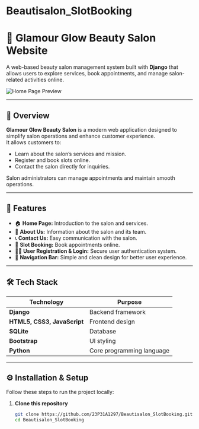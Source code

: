 # Beautisalon_SlotBooking
# 💄 Glamour Glow Beauty Salon Website

A web-based beauty salon management system built with **Django** that allows users to explore services, book appointments, and manage salon-related activities online.

![Home Page Preview](Screenshot%202025-09-14%20094320.png)

---

## 🌟 Overview

**Glamour Glow Beauty Salon** is a modern web application designed to simplify salon operations and enhance customer experience.  
It allows customers to:
- Learn about the salon’s services and mission.
- Register and book slots online.
- Contact the salon directly for inquiries.

Salon administrators can manage appointments and maintain smooth operations.

---

## 🧱 Features

- 🏠 **Home Page:** Introduction to the salon and services.
- 💅 **About Us:** Information about the salon and its team.
- 📞 **Contact Us:** Easy communication with the salon.
- 📅 **Slot Booking:** Book appointments online.
- 👩‍💻 **User Registration & Login:** Secure user authentication system.
- 🧭 **Navigation Bar:** Simple and clean design for better user experience.

---

## 🛠️ Tech Stack

| Technology | Purpose |
|-------------|----------|
| **Django** | Backend framework |
| **HTML5, CSS3, JavaScript** | Frontend design |
| **SQLite** | Database |
| **Bootstrap** | UI styling |
| **Python** | Core programming language |

---

## ⚙️ Installation & Setup

Follow these steps to run the project locally:

1. **Clone this repository**
   ```bash
   git clone https://github.com/23P31A1297/Beautisalon_SlotBooking.git
   cd Beautisalon_SlotBooking

